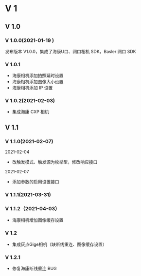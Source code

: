 ﻿# V 1
## V 1.0
### V 1.0.0(2021-01-19 )
发布版本 V1.0.0，集成了海康U口、网口相机 SDK，Basler 网口 SDK

### V 1.0.1
- 海康相机添加拍照延时设置
- 海康相机添加图像大小设置
- 海康相机添加 IP 设置

### V 1.0.2(2021-02-03)
- 集成海康 CXP 相机

## V 1.1
### V 1.1.0(2021-02-07)

2021-02-04
- 改触发模式、触发源为枚举型，修改响应接口

2021-02-07
- 添加参数的启用设置接口

### V 1.1.1(2021-03-31)


### V 1.1.2（2021-04-03）
- 海康相机增加图像缓存设置

### V 1.2
- 集成灰点Gige相机（缺断线重连、图像缓存设置）

### V 1.2.1
- 修复海康断线重连 BUG
